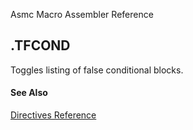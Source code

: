 Asmc Macro Assembler Reference

## .TFCOND

Toggles listing of false conditional blocks.

#### See Also

[Directives Reference](readme.md)
